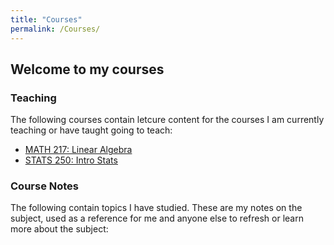 ```yaml
---
title: "Courses"
permalink: /Courses/
---
```

## Welcome to my courses

### Teaching

The following courses contain letcure content for the courses I am currently teaching or have taught going to teach:
- [MATH 217: Linear Algebra](https://brodyee.github.io/Courses/LinearAlgebra)
- [STATS 250: Intro Stats](introStats)

### Course Notes

The following contain topics I have studied. These are my notes on the subject, used as a reference for me and anyone else to refresh or learn more about the subject:
